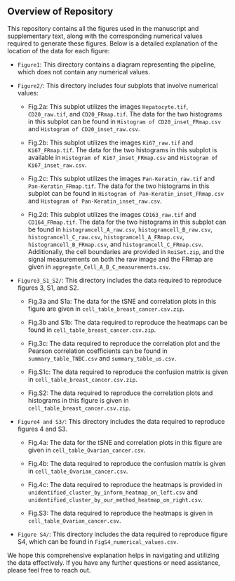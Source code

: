 ## Overview of Repository

This repository contains all the figures used in the manuscript and supplementary text, along with the corresponding numerical values required to generate these figures. Below is a detailed explanation of the location of the data for each figure:

- `Figure1`: This directory contains a diagram representing the pipeline, which does not contain any numerical values.

- `Figure2/`: This directory includes four subplots that involve numerical values:

    - Fig.2a: This subplot utilizes the images `Hepatocyte.tif`, `CD20_raw.tif`, and `CD20_FRmap.tif`. The data for the two histograms in this subplot can be found in `Histogram of CD20_inset_FRmap.csv` and `Histogram of CD20_inset_raw.csv`.

    - Fig.2b: This subplot utilizes the images `Ki67_raw.tif` and `Ki67_FRmap.tif`. The data for the two histograms in this subplot is available in `Histogram of Ki67_inset_FRmap.csv` and `Histogram of Ki67_inset_raw.csv`.

    - Fig.2c: This subplot utilizes the images `Pan-Keratin_raw.tif` and `Pan-Keratin_FRmap.tif`. The data for the two histograms in this subplot can be found in `Histogram of Pan-Keratin_inset_FRmap.csv` and `Histogram of Pan-Keratin_inset_raw.csv`.

    - Fig.2d: This subplot utilizes the images `CD163_raw.tif` and `CD164_FRmap.tif`. The data for the two histograms in this subplot can be found in `histogramcell_A_raw.csv`, `histogramcell_B_raw.csv`, `histogramcell_C_raw.csv`, `histogramcell_A_FRmap.csv`, `histogramcell_B_FRmap.csv`, and `histogramcell_C_FRmap.csv`. Additionally, the cell boundaries are provided in `RoiSet.zip`, and the signal measurements on both the raw image and the FRmap are given in `aggregate_Cell_A_B_C_measurements.csv`.

- `Figure3_S1_S2/`: This directory includes the data required to reproduce figures 3, S1, and S2.
    - Fig.3a and S1a: The data for the tSNE and correlation plots in this figure are given in `cell_table_breast_cancer.csv.zip`.

    - Fig.3b and S1b: The data required to reproduce the heatmaps can be found in `cell_table_breast_cancer.csv.zip`.

    - Fig.3c: The data required to reproduce the correlation plot and the Pearson correlation coefficients can be found in `summary_table_TNBC.csv` and `summary_table_us.csv`.
    
    - Fig.S1c: The data required to reproduce the confusion matrix is given in `cell_table_breast_cancer.csv.zip`.
    
    - Fig.S2: The data required to reproduce the correlation plots and histograms in this figure is given in `cell_table_breast_cancer.csv.zip`.

- `Figure4 and S3/`: This directory includes the data required to reproduce figures 4 and S3.
    - Fig.4a: The data for the tSNE and correlation plots in this figure are given in `cell_table_Ovarian_cancer.csv`.

    - Fig.4b: The data required to reproduce the confusion matrix is given in `cell_table_Ovarian_cancer.csv`. 

    - Fig.4c: The data required to reproduce the heatmaps is provided in `unidentified_cluster_by_inform_heatmap_on_left.csv` and `unidentified_cluster_by_our_method_heatmap_on_right.csv`.
    
    - Fig.S3: The data required to reproduce the heatmaps is given in `cell_table_Ovarian_cancer.csv`.
      
- `Figure S4/`: This directory includes the data required to reproduce figure S4, which can be found in `FigS4_numerical_values.csv`.

We hope this comprehensive explanation helps in navigating and utilizing the data effectively. If you have any further questions or need assistance, please feel free to reach out.
